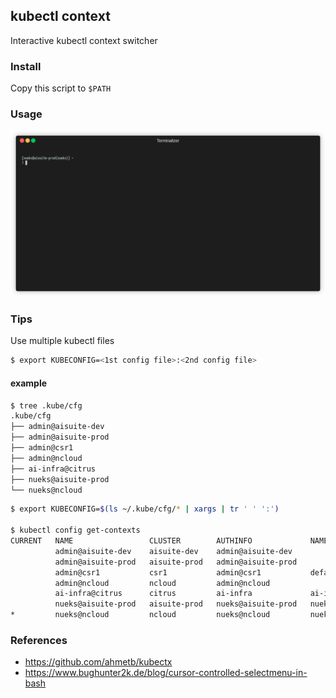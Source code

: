 ## kubectl context

Interactive kubectl context switcher

### Install
Copy this script to `$PATH`

### Usage
![usage](./usage.gif)

### Tips
Use multiple kubectl files

```sh
$ export KUBECONFIG=<1st config file>:<2nd config file>
```

#### example
```sh
$ tree .kube/cfg
.kube/cfg
├── admin@aisuite-dev
├── admin@aisuite-prod
├── admin@csr1
├── admin@ncloud
├── ai-infra@citrus
├── nueks@aisuite-prod
└── nueks@ncloud
```

```sh
$ export KUBECONFIG=$(ls ~/.kube/cfg/* | xargs | tr ' ' ':')

$ kubectl config get-contexts
CURRENT   NAME                 CLUSTER        AUTHINFO             NAMESPACE
          admin@aisuite-dev    aisuite-dev    admin@aisuite-dev
          admin@aisuite-prod   aisuite-prod   admin@aisuite-prod
          admin@csr1           csr1           admin@csr1           default
          admin@ncloud         ncloud         admin@ncloud
          ai-infra@citrus      citrus         ai-infra             ai-infra
          nueks@aisuite-prod   aisuite-prod   nueks@aisuite-prod   nueks
*         nueks@ncloud         ncloud         nueks@ncloud         nueks
```


### References
- https://github.com/ahmetb/kubectx
- https://www.bughunter2k.de/blog/cursor-controlled-selectmenu-in-bash
